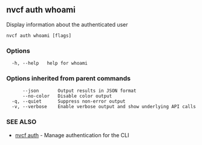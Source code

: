 ## nvcf auth whoami

Display information about the authenticated user

```
nvcf auth whoami [flags]
```

### Options

```
  -h, --help   help for whoami
```

### Options inherited from parent commands

```
      --json       Output results in JSON format
      --no-color   Disable color output
  -q, --quiet      Suppress non-error output
  -v, --verbose    Enable verbose output and show underlying API calls
```

### SEE ALSO

* [nvcf auth](nvcf_auth.md)	 - Manage authentication for the CLI

